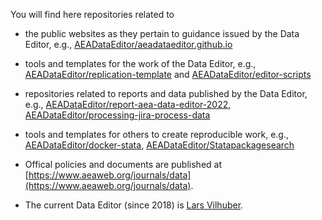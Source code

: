 You will find here repositories related to 

- the public websites as they pertain to guidance issued by the Data Editor, e.g., [AEADataEditor/aeadataeditor.github.io](https://github.com/AEADataEditor/aeadataeditor.github.io)
- tools and templates for the work of the Data Editor, e.g., [AEADataEditor/replication-template](https://github.com/AEADataEditor/replication-template) and [AEADataEditor/editor-scripts](https://github.com/AEADataEditor/editor-scripts)
- repositories related to reports and data published by the Data Editor, e.g., [AEADataEditor/report-aea-data-editor-2022](https://github.com/AEADataEditor/report-aea-data-editor-2022), [AEADataEditor/processing-jira-process-data](https://github.com/AEADataEditor/processing-jira-process-data)
- tools and templates for others to create reproducible work, e.g., [AEADataEditor/docker-stata](https://github.com/AEADataEditor/docker-stata), [AEADataEditor/Statapackagesearch](https://github.com/AEADataEditor/Statapackagesearch)

- Offical policies and documents are published at [https://www.aeaweb.org/journals/data](https://www.aeaweb.org/journals/data).

- The current Data Editor (since 2018) is [Lars Vilhuber](https://github.com/larsvilhuber).
